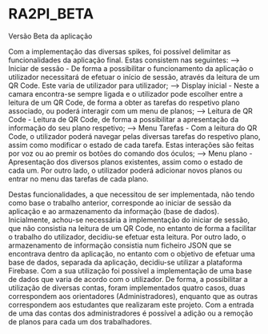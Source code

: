 # RA2PI_BETA
Versão Beta da aplicação


Com a implementação das diversas spikes, foi possível delimitar as funcionalidades da aplicação final. 
Estas consistem nas seguintes:
--> Iniciar de sessão - De forma a possibilitar o funcionamento da aplicação o utilizador necessitará de efetuar o início de sessão, 
através da leitura de um QR Code. Este varia de utilizador para utilizador;
--> Display inicial - Neste a camara encontra-se sempre ligada e o utilizador pode escolher entre a leitura de um QR Code,
de forma a obter as tarefas do respetivo plano associado, ou poderá interagir com um menu de planos;
--> Leitura de QR Code - Leitura de QR Code, de forma a possibilitar a apresentação da informação do seu plano respetivo;
--> Menu Tarefas - Com a leitura do QR Code, o utilizador poderá navegar pelas diversas tarefas do respetivo plano, 
assim como modificar o estado de cada tarefa. Estas interações são feitas por voz ou ao premir os botões do comando 
dos óculos;
--> Menu plano - Apresentação dos diversos planos existentes, assim como o estado de cada um. Por outro lado, o 
utilizador poderá adicionar novos planos ou entrar no menu das tarefas de cada plano.

Destas funcionalidades, a que necessitou de ser implementada, não tendo como base o trabalho anterior,
corresponde ao iniciar de sessão da aplicação e ao armazenamento da informação (base de dados). 
Inicialmente, achou-se necessária a implementação do iniciar de sessão, que não consistia na leitura
de um QR Code, no entanto de forma a facilitar o trabalho do utilizador, decidiu-se efetuar esta 
leitura.
Por outro lado, o armazenamento de informação consistia num ficheiro JSON que se encontrava 
dentro da aplicação, no entanto com o objetivo de efetuar uma base de dados, separada da aplicação,
decidiu-se utilizar a plataforma Firebase. Com a sua utilização foi possível a implementação de 
uma base de dados que varia de acordo com o utilizador.
De forma, a possibilitar a utilização de diversas contas, foram implementados quatro casos, duas 
correspondem aos orientadores (Administradores), enquanto que as outras correspondem aos estudantes 
que realizaram este projeto.
Com a entrada de uma das contas dos administradores é possível a adição ou a remoção de planos para 
cada um dos trabalhadores.

